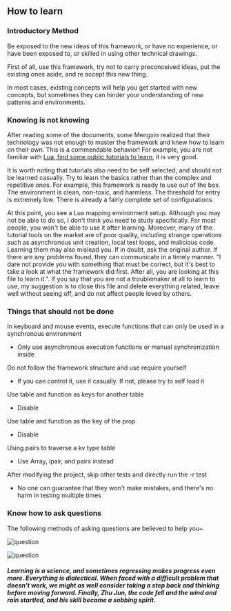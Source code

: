 ## How to learn

### Introductory Method

Be exposed to the new ideas of this framework, or have no experience, or have been exposed to, or skilled in using other technical drawings.

First of all, use this framework, try not to carry preconceived ideas, put the existing ones aside, and re accept this new thing.

In most cases, existing concepts will help you get started with new concepts, but sometimes they can hinder your understanding of new patterns and environments.

### Knowing is not knowing

After reading some of the documents, some Mengxin realized that their technology was not enough to master the framework and knew how to learn on their own. This is a commendable behavior! For example, you are not familiar with [Lua, find some public tutorials to learn](https://www.runoob.com/lua/lua-tutorial.html), it is very good.

It is worth noting that tutorials also need to be self selected, and should not be learned casually. Try to learn the basics rather than the complex and repetitive ones. For example, this framework is ready to use out of the box. The environment is clean, non-toxic, and harmless. The threshold for entry is extremely low. There is already a fairly complete set of configurations.

At this point, you see a Lua mapping environment setup. Although you may not be able to do so, I don't think you need to study specifically. For most people, you won't be able to use it after learning. Moreover, many of the tutorial tools on the market are of poor quality, including strange operations such as asynchronous unit creation, local test loops, and malicious code. Learning them may also mislead you. If in doubt, ask the original author. If there are any problems found, they can communicate in a timely manner. "I dare not provide you with something that must be correct, but it's best to take a look at what the framework did first. After all, you are looking at this file to learn it.". If you say that you are not a troublemaker at all to learn to use, my suggestion is to close this file and delete everything related, leave well without seeing off, and do not affect people loved by others.

### Things that should not be done

In keyboard and mouse events, execute functions that can only be used in a synchronous environment

* Only use asynchronous execution functions or manual synchronization inside
  
Do not follow the framework structure and use require yourself

* If you can control it, use it casually. If not, please try to self load it
  
Use table and function as keys for another table

* Disable
  
Use table and function as the key of the prop

* Disable
  
Using pairs to traverse a kv type table

* Use Array, ipair, and pairx instead
  
After modifying the project, skip other tests and directly run the -r test

* No one can guarantee that they won't make mistakes, and there's no harm in testing multiple times

### Know how to ask questions

The following methods of asking questions are believed to help you~

![question](https://gitlab.com/h-document/lik/-/raw/main/assets/question1.png)

![question](https://gitlab.com/h-document/lik/-/raw/main/assets/question2.png)

##### Learning is a science, and sometimes regressing makes progress even more. Everything is dialectical. When faced with a difficult problem that doesn't work, we might as well consider taking a step back and thinking before moving forward. Finally, Zhu Jun, the code fell and the wind and rain startled, and his skill became a sobbing spirit.
